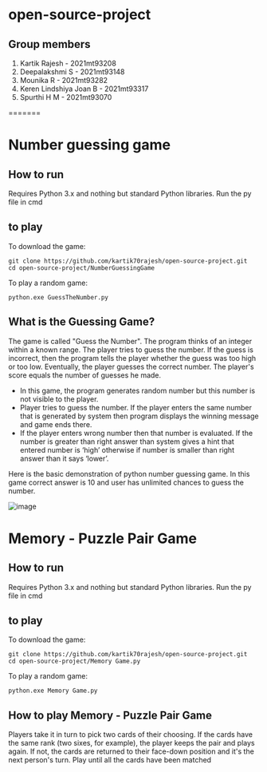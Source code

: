 # open-source-project

## Group members

1. Kartik Rajesh            -   2021mt93208
2. Deepalakshmi S           -   2021mt93148
3. Mounika R                -   2021mt93282
4. Keren Lindshiya Joan B   -   2021mt93317
5. Spurthi H M              -   2021mt93070


=======

# Number guessing game

## How to run
Requires Python 3.x and nothing but standard Python libraries.
Run the py file in cmd

## to play

To download the game:

    git clone https://github.com/kartik70rajesh/open-source-project.git
    cd open-source-project/NumberGuessingGame

To play a random game:

    python.exe GuessTheNumber.py

## What is the Guessing Game?
The game is called "Guess the Number". The program thinks of an integer within a known range. The player tries to guess the number. If the guess is incorrect, then the program tells the  player whether the guess was too high or too low. Eventually, the player guesses the correct number. The player's score equals the number of guesses he made.

- In this game, the program generates random number but this number is not visible to the player.
- Player tries to guess the number. If the player enters the same number that is generated by system then program displays the winning message and game ends there.
- If the player enters wrong number then that number is evaluated. If the number is greater than right answer than system gives a hint that entered number is ‘high’ otherwise if number is smaller than right answer than it says ‘lower’.

Here is the basic demonstration of python number guessing game. In this game correct answer is 10 and user has unlimited chances to guess the number.

![image](https://user-images.githubusercontent.com/98651685/167257822-1821402c-8c52-422b-9ea1-b7c19250d4c3.png)

# Memory - Puzzle Pair Game

## How to run
Requires Python 3.x and nothing but standard Python libraries.
Run the py file in cmd

## to play

To download the game:

    git clone https://github.com/kartik70rajesh/open-source-project.git
    cd open-source-project/Memory Game.py

To play a random game:

    python.exe Memory Game.py

## How to play Memory - Puzzle Pair Game

Players take it in turn to pick two cards of their choosing. If the cards have the same rank (two sixes, for example), the player keeps the pair and plays again. If not, the cards are returned to their face-down position and it's the next person's turn. Play until all the cards have been matched
